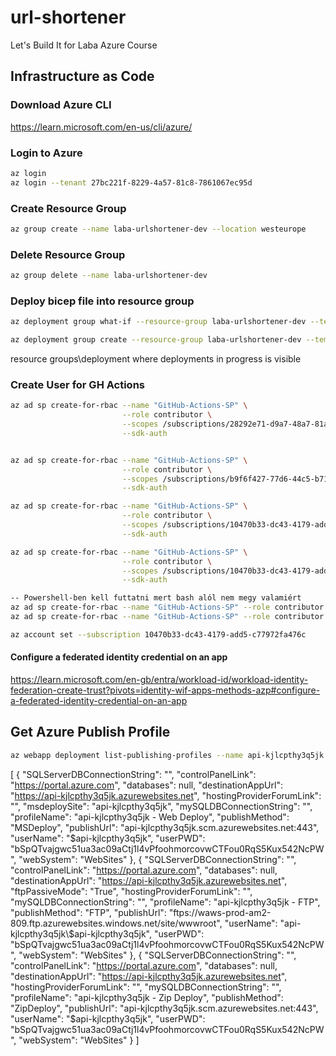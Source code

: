 # url-shortener
Let's Build It for Laba Azure Course

## Infrastructure as Code

### Download Azure CLI
https://learn.microsoft.com/en-us/cli/azure/

### Login to Azure
``` bash
az login
az login --tenant 27bc221f-8229-4a57-81c8-7861067ec95d

```

### Create Resource Group
``` bash
az group create --name laba-urlshortener-dev --location westeurope
```

### Delete Resource Group

``` bash
az group delete --name laba-urlshortener-dev
```

### Deploy bicep file into resource group

``` bash
az deployment group what-if --resource-group laba-urlshortener-dev --template-file main.bicep

az deployment group create --resource-group laba-urlshortener-dev --template-file main.bicep
```
resource groups\deployment where deployments in progress is visible


### Create User for GH Actions

``` bash
az ad sp create-for-rbac --name "GitHub-Actions-SP" \
                         --role contributor \
                         --scopes /subscriptions/28292e71-d9a7-48a7-81a2-526c30098a2a \
                         --sdk-auth


az ad sp create-for-rbac --name "GitHub-Actions-SP" \
                         --role contributor \
                         --scopes /subscriptions/b9f6f427-77d6-44c5-b71e-6369dda78728 \
                         --sdk-auth

az ad sp create-for-rbac --name "GitHub-Actions-SP" \
                         --role contributor \
                         --scopes /subscriptions/10470b33-dc43-4179-add5-c77972fa476c \
                         --sdk-auth

az ad sp create-for-rbac --name "GitHub-Actions-SP" \
                         --role contributor \
                         --scopes /subscriptions/10470b33-dc43-4179-add5-c77972fa476c \
                         --sdk-auth

-- Powershell-ben kell futtatni mert bash alól nem megy valamiért                         
az ad sp create-for-rbac --name "GitHub-Actions-SP" --role contributor --scopes /subscriptions/10470b33-dc43-4179-add5-c77972fa476c --sdk-auth
az ad sp create-for-rbac --name "GitHub-Actions-SP" --role contributor --scopes /subscriptions/28292e71-d9a7-48a7-81a2-526c30098a2a --sdk-auth

az account set --subscription 10470b33-dc43-4179-add5-c77972fa476c
```

#### Configure a federated identity credential on an app

https://learn.microsoft.com/en-gb/entra/workload-id/workload-identity-federation-create-trust?pivots=identity-wif-apps-methods-azp#configure-a-federated-identity-credential-on-an-app

## Get Azure Publish Profile

``` bash
az webapp deployment list-publishing-profiles --name api-kjlcpthy3q5jk --resource-group laba-urlshortener-dev --xml
```

[
  {
    "SQLServerDBConnectionString": "",
    "controlPanelLink": "https://portal.azure.com",
    "databases": null,
    "destinationAppUrl": "https://api-kjlcpthy3q5jk.azurewebsites.net",
    "hostingProviderForumLink": "",
    "msdeploySite": "api-kjlcpthy3q5jk",
    "mySQLDBConnectionString": "",
    "profileName": "api-kjlcpthy3q5jk - Web Deploy",
    "publishMethod": "MSDeploy",
    "publishUrl": "api-kjlcpthy3q5jk.scm.azurewebsites.net:443",
    "userName": "$api-kjlcpthy3q5jk",
    "userPWD": "bSpQTvajgwc51ua3ac09aCtj1l4vPfoohmorcovwCTFou0RqS5Kux542NcPW",
    "webSystem": "WebSites"
  },
  {
    "SQLServerDBConnectionString": "",
    "controlPanelLink": "https://portal.azure.com",
    "databases": null,
    "destinationAppUrl": "https://api-kjlcpthy3q5jk.azurewebsites.net",
    "ftpPassiveMode": "True",
    "hostingProviderForumLink": "",
    "mySQLDBConnectionString": "",
    "profileName": "api-kjlcpthy3q5jk - FTP",
    "publishMethod": "FTP",
    "publishUrl": "ftps://waws-prod-am2-809.ftp.azurewebsites.windows.net/site/wwwroot",
    "userName": "api-kjlcpthy3q5jk\\$api-kjlcpthy3q5jk",
    "userPWD": "bSpQTvajgwc51ua3ac09aCtj1l4vPfoohmorcovwCTFou0RqS5Kux542NcPW",
    "webSystem": "WebSites"
  },
  {
    "SQLServerDBConnectionString": "",
    "controlPanelLink": "https://portal.azure.com",
    "databases": null,
    "destinationAppUrl": "https://api-kjlcpthy3q5jk.azurewebsites.net",
    "hostingProviderForumLink": "",
    "mySQLDBConnectionString": "",
    "profileName": "api-kjlcpthy3q5jk - Zip Deploy",
    "publishMethod": "ZipDeploy",
    "publishUrl": "api-kjlcpthy3q5jk.scm.azurewebsites.net:443",
    "userName": "$api-kjlcpthy3q5jk",
    "userPWD": "bSpQTvajgwc51ua3ac09aCtj1l4vPfoohmorcovwCTFou0RqS5Kux542NcPW",
    "webSystem": "WebSites"
  }
]